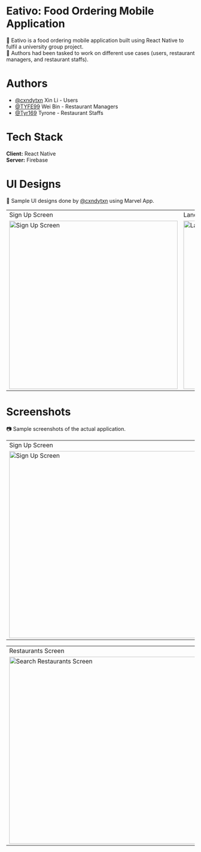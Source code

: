 # Eativo: Food Ordering Mobile Application
:spaghetti: Eativo is a food ordering mobile application built using React Native to fulfil a university group project. <br />
:speech_balloon: Authors had been tasked to work on different use cases (users, restaurant managers, and restaurant staffs). 

# Authors
- [@cxndytxn](https://www.github.com/cxndytxn) Xin Li - Users
- [@TYFE99](https://www.github.com/TYFE99) Wei Bin - Restaurant Managers
- [@Tyr169](https://www.github.com/Tyr169) Tyrone - Restaurant Staffs

# Tech Stack
**Client:** React Native <br/>
**Server:** Firebase

# UI Designs
:art: Sample UI designs done by [@cxndytxn](https://www.github.com/cxndytxn) using Marvel App.

<table>
  <tr>
    <td>Sign Up Screen</td>
    <td>Landing Screen</td>
    <td>Restaurants Screen</td>
  </tr>
  <tr>
    <td>
      <img src="https://user-images.githubusercontent.com/72306553/229396060-9d89e97e-d585-4678-afe5-09d6015adf12.PNG" height="450" alt="Sign Up Screen" />
    </td>
    <td>
      <img src="https://user-images.githubusercontent.com/72306553/229395685-e0b4bd84-1c2c-4058-99d8-fae0b7d93557.PNG" height="450" alt="Landing Screen" />
    </td>
    <td>
      <img src="https://user-images.githubusercontent.com/72306553/229395799-5d65ec12-a1b3-4ce7-b461-b55f2e8a49fc.PNG" height="450" alt="Restaurants Screen" />
    </td>
  </tr>
</table>

<!-- ## Restaurant Managers/Staffs
<table>
  <tr>
    <td>Sign Up Screen</td>
    <td>Landing Screen</td>
    <td>Orders Screen</td>
  </tr>
  <tr>
    <td>
      <img src="https://user-images.githubusercontent.com/72306553/229403591-11c45cbc-b248-4acc-813a-561ed055582e.PNG" height="450" alt="Sign Up Screen" />
    </td>
    <td>
      <img src="https://user-images.githubusercontent.com/72306553/229403442-de873294-f4d6-4822-a65b-cc482c94499f.PNG" height="450" alt="Landing Screen" />
    </td>
    <td>
      <img src="https://user-images.githubusercontent.com/72306553/229403726-557df992-964b-402d-883a-9a17d7989f41.PNG" height="450" alt="Restaurant Orders Screen" />
    </td>
  </tr>
</table> -->

# Screenshots
📷 Sample screenshots of the actual application.

<table>
  <tr>
    <td>Sign Up Screen</td>
    <td>Landing Screen</td>
    <td>Search Restaurants Screen</td>
  </tr>
    <td>
      <img src="https://user-images.githubusercontent.com/72306553/229406297-2acbcbda-774a-4a47-b230-30226673b023.png" height="500" alt="Sign Up Screen" />
    </td>
    <td>
      <img src="https://user-images.githubusercontent.com/72306553/229406702-757c3b10-01d7-4bc9-9a4e-cece758669c4.png" height="500" alt="Landing Screen" />
    </td>
    <td>
      <img src="https://user-images.githubusercontent.com/72306553/229406417-6b495e0f-5dbc-490b-b02e-da3c7231cadf.png" height="500" alt="Search Restaurants Screen" />
    </td>
  </tr>
</table>
  
<table>
  <tr>
    <td>Restaurants Screen</td>
    <td>Order Details Screen</td>
    <td>Review Screen</td>
  </tr>
  <tr>
    <td>
      <img src="https://user-images.githubusercontent.com/72306553/229407075-ed8f8d3e-1126-4085-98bd-29ba1048d2e6.png" height="500" alt="Search Restaurants Screen" />
    </td>
    <td>
      <img src="https://user-images.githubusercontent.com/72306553/229407252-7a5753cf-4bea-4321-8eda-0c589938a4db.png" height="500" alt="Landing Screen" />
    </td>
    <td>
      <img src="https://user-images.githubusercontent.com/72306553/229407336-fb68557d-c4b5-4d89-a4c8-366017a373aa.png" height="500" alt="Search Restaurants Screen" />
    </td>
  </tr>
</table>
